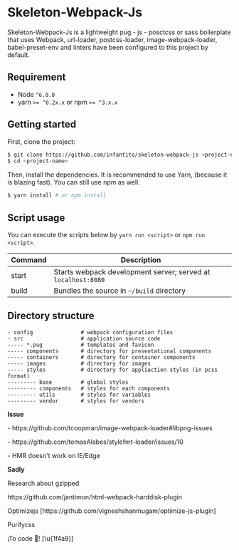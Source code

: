 # Skeleton-Webpack-Js

Skeleton-Webpack-Js is a lightweight pug - js - posctcss or sass boilerplate that uses Webpack, url-loader, postcss-loader, image-webpack-loader, babel-preset-env and linters have been configured to this project by default.

## Requirement

- Node `^6.0.0`
- yarn `>= ^0.2x.x` or npm `>= ^3.x.x` 

## Getting started

First, clone the project:

```bash
$ git clone https://github.com/infantito/skeleton-webpack-js <project-name>
$ cd <project-name>
```

Then, install the dependencies. It is recommended to use Yarn, (because it is blazing fast). You can still use npm as well.

```bash
$ yarn install # or npm install
```

## Script usage

You can execute the scripts below by `yarn run <script>` or `npm run <script>`.

| Command | Description                                                   |
|---------|---------------------------------------------------------------|
| start   | Starts webpack development server; served at `localhost:8080` |
| build   | Bundles the source in `~/build` directory                     |

## Directory structure

```
- config               # webpack configuration files
- src                  # application source code 
----- *.pug            # templates and favicon
----- components       # directory for presentational components
----- containers       # directory for container components
----- images           # directory for images
----- styles           # directory for appliaction styles (in pcss format)
--------- base         # global styles
--------- components   # styles for each components
--------- utils        # styles for variables
--------- vendor       # styles for vendors
```

<summary><strong>Issue</strong></summary>
<p>- https://github.com/tcoopman/image-webpack-loader#libpng-issues</p>
<p>- https://github.com/tomasAlabes/stylefmt-loader/issues/10</p>
<p>- HMR doesn't work on IE/Edge</p>

<summary><strong>Sadly</strong></summary>
<p>Research about gzipped</p>
<p>https://github.com/jantimon/html-webpack-harddisk-plugin</p>
<p>Optimizejs [https://github.com/vigneshshanmugam/optimize-js-plugin]</p>
<p>Purifycss</p>

<p>¡To code 💩! [\u{1f4a9}]</p>

